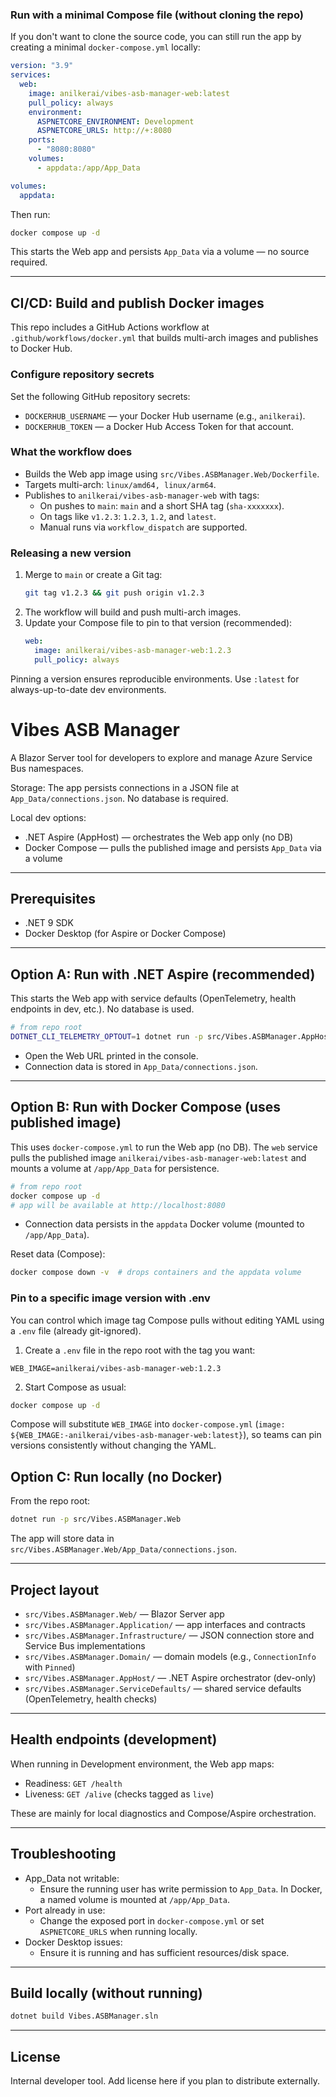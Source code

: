 ### Run with a minimal Compose file (without cloning the repo)

If you don't want to clone the source code, you can still run the app by creating a minimal `docker-compose.yml` locally:

```yaml
version: "3.9"
services:
  web:
    image: anilkerai/vibes-asb-manager-web:latest
    pull_policy: always
    environment:
      ASPNETCORE_ENVIRONMENT: Development
      ASPNETCORE_URLS: http://+:8080
    ports:
      - "8080:8080"
    volumes:
      - appdata:/app/App_Data

volumes:
  appdata:
```

Then run:

```bash
docker compose up -d
```

This starts the Web app and persists `App_Data` via a volume — no source required.

---

## CI/CD: Build and publish Docker images

This repo includes a GitHub Actions workflow at `.github/workflows/docker.yml` that builds multi-arch images and publishes to Docker Hub.

### Configure repository secrets

Set the following GitHub repository secrets:

- `DOCKERHUB_USERNAME` — your Docker Hub username (e.g., `anilkerai`).
- `DOCKERHUB_TOKEN` — a Docker Hub Access Token for that account.

### What the workflow does

- Builds the Web app image using `src/Vibes.ASBManager.Web/Dockerfile`.
- Targets multi-arch: `linux/amd64, linux/arm64`.
- Publishes to `anilkerai/vibes-asb-manager-web` with tags:
  - On pushes to `main`: `main` and a short SHA tag (`sha-xxxxxxx`).
  - On tags like `v1.2.3`: `1.2.3`, `1.2`, and `latest`.
  - Manual runs via `workflow_dispatch` are supported.

### Releasing a new version

1. Merge to `main` or create a Git tag:
   ```bash
   git tag v1.2.3 && git push origin v1.2.3
   ```
2. The workflow will build and push multi-arch images.
3. Update your Compose file to pin to that version (recommended):
   ```yaml
   web:
     image: anilkerai/vibes-asb-manager-web:1.2.3
     pull_policy: always
   ```

Pinning a version ensures reproducible environments. Use `:latest` for always-up-to-date dev environments.
# Vibes ASB Manager

A Blazor Server tool for developers to explore and manage Azure Service Bus namespaces.

Storage: The app persists connections in a JSON file at `App_Data/connections.json`. No database is required.

Local dev options:

- .NET Aspire (AppHost) — orchestrates the Web app only (no DB)
- Docker Compose — pulls the published image and persists `App_Data` via a volume

---

## Prerequisites

- .NET 9 SDK
- Docker Desktop (for Aspire or Docker Compose)

---

## Option A: Run with .NET Aspire (recommended)

This starts the Web app with service defaults (OpenTelemetry, health endpoints in dev, etc.). No database is used.

```bash
# from repo root
DOTNET_CLI_TELEMETRY_OPTOUT=1 dotnet run -p src/Vibes.ASBManager.AppHost
```

- Open the Web URL printed in the console.
- Connection data is stored in `App_Data/connections.json`.

---

## Option B: Run with Docker Compose (uses published image)

This uses `docker-compose.yml` to run the Web app (no DB). The `web` service pulls the published image `anilkerai/vibes-asb-manager-web:latest` and mounts a volume at `/app/App_Data` for persistence.

```bash
# from repo root
docker compose up -d
# app will be available at http://localhost:8080
```

- Connection data persists in the `appdata` Docker volume (mounted to `/app/App_Data`).

Reset data (Compose):

```bash
docker compose down -v  # drops containers and the appdata volume
```

### Pin to a specific image version with .env

You can control which image tag Compose pulls without editing YAML using a `.env` file (already git-ignored).

1) Create a `.env` file in the repo root with the tag you want:

```env
WEB_IMAGE=anilkerai/vibes-asb-manager-web:1.2.3
```

2) Start Compose as usual:

```bash
docker compose up -d
```

Compose will substitute `WEB_IMAGE` into `docker-compose.yml` (`image: ${WEB_IMAGE:-anilkerai/vibes-asb-manager-web:latest}`), so teams can pin versions consistently without changing the YAML.

## Option C: Run locally (no Docker)

From the repo root:

```bash
dotnet run -p src/Vibes.ASBManager.Web
```

The app will store data in `src/Vibes.ASBManager.Web/App_Data/connections.json`.

---

## Project layout

- `src/Vibes.ASBManager.Web/` — Blazor Server app
- `src/Vibes.ASBManager.Application/` — app interfaces and contracts
- `src/Vibes.ASBManager.Infrastructure/` — JSON connection store and Service Bus implementations
- `src/Vibes.ASBManager.Domain/` — domain models (e.g., `ConnectionInfo` with `Pinned`)
- `src/Vibes.ASBManager.AppHost/` — .NET Aspire orchestrator (dev-only)
- `src/Vibes.ASBManager.ServiceDefaults/` — shared service defaults (OpenTelemetry, health checks)

---

## Health endpoints (development)

When running in Development environment, the Web app maps:

- Readiness: `GET /health`
- Liveness: `GET /alive` (checks tagged as `live`)

These are mainly for local diagnostics and Compose/Aspire orchestration.

---

## Troubleshooting

- App_Data not writable:
  - Ensure the running user has write permission to `App_Data`. In Docker, a named volume is mounted at `/app/App_Data`.
- Port already in use:
  - Change the exposed port in `docker-compose.yml` or set `ASPNETCORE_URLS` when running locally.
- Docker Desktop issues:
  - Ensure it is running and has sufficient resources/disk space.

---

## Build locally (without running)

```bash
dotnet build Vibes.ASBManager.sln
```

---

## License

Internal developer tool. Add license here if you plan to distribute externally.

